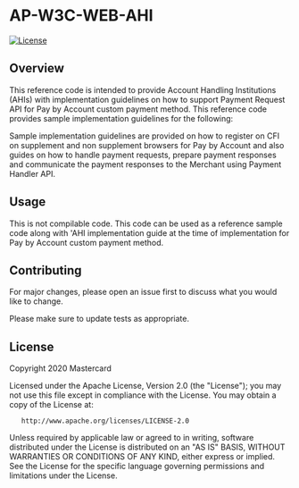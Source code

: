 # AP-W3C-WEB-AHI

[![License](https://img.shields.io/badge/License-Apache%202.0-blue.svg)](https://opensource.org/licenses/Apache-2.0)

## Overview <a name="overview"></a>
This reference code is intended to provide Account Handling Institutions (AHIs) with implementation guidelines on how to support Payment Request API for Pay by Account custom payment method.
This reference code provides sample implementation  guidelines for the following:

Sample implementation guidelines are provided  on how to register on CFI on supplement and non supplement browsers for Pay by Account and also guides on how to handle payment requests, prepare payment responses and communicate the payment responses to the Merchant using Payment Handler API.

## Usage <a name="usage"></a>
This is not compilable code. This code can be used as a reference sample code along with 'AHI implementation guide at the time of implementation for Pay by Account custom payment method.

## Contributing
For major changes, please open an issue first to discuss what you would like to change.

Please make sure to update tests as appropriate.

## License <a name="license"></a>
Copyright 2020 Mastercard

Licensed under the Apache License, Version 2.0 (the "License"); you may not use this file except in compliance with
the License. You may obtain a copy of the License at:

       http://www.apache.org/licenses/LICENSE-2.0

Unless required by applicable law or agreed to in writing, software distributed under the License is distributed on
an "AS IS" BASIS, WITHOUT WARRANTIES OR CONDITIONS OF ANY KIND, either express or implied. See the License for the
specific language governing permissions and limitations under the License.
